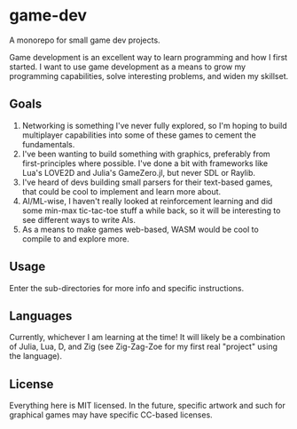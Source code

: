 # game-dev
A monorepo for small game dev projects.

Game development is an excellent way to learn programming and how I first started. I want to use game development as a means to grow my programming capabilities, solve interesting problems, and widen my skillset.

## Goals
1. Networking is something I've never fully explored, so I'm hoping to build multiplayer capabilities into some of these games to cement the fundamentals.
2. I've been wanting to build something with graphics, preferably from first-principles where possible. I've done a bit with frameworks like Lua's LOVE2D and Julia's GameZero.jl, but never SDL or Raylib.
3. I've heard of devs building small parsers for their text-based games, that could be cool to implement and learn more about.
4. AI/ML-wise, I haven't really looked at reinforcement learning and did some min-max tic-tac-toe stuff a while back, so it will be interesting to see different ways to write AIs.
5. As a means to make games web-based, WASM would be cool to compile to and explore more.

## Usage
Enter the sub-directories for more info and specific instructions.

## Languages
Currently, whichever I am learning at the time! It will likely be a combination of Julia, Lua, D, and Zig (see Zig-Zag-Zoe for my first real "project" using the language).

## License
Everything here is MIT licensed. In the future, specific artwork and such for graphical games may have specific CC-based licenses.

